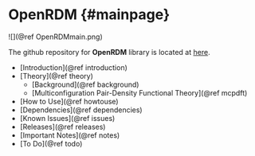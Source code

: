 OpenRDM     {#mainpage}
=========

![](@ref OpenRDMmain.png)

The github repository for <b>OpenRDM</b> library 
is located at [here](https://github.com/SinaMostafanejad/OpenRDM).

+ [Introduction](@ref introduction)
+ [Theory](@ref theory)
  - [Background](@ref background)
  - [Multiconfiguration Pair-Density Functional Theory](@ref mcpdft)
+ [How to Use](@ref howtouse)
+ [Dependencies](@ref dependencies)
+ [Known Issues](@ref issues)
+ [Releases](@ref releases)
+ [Important Notes](@ref notes)
+ [To Do](@ref todo)
